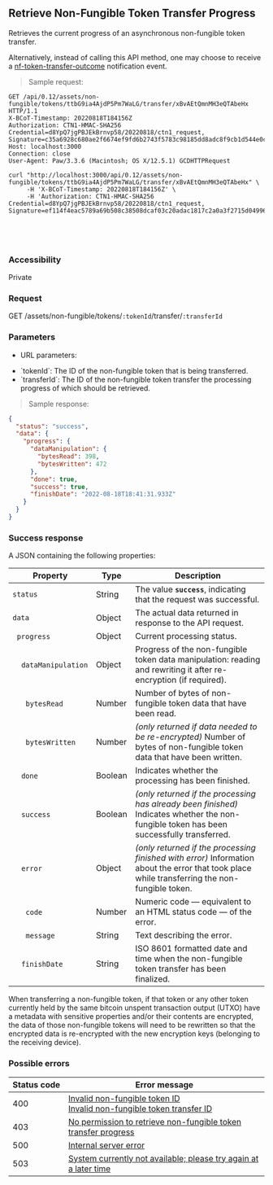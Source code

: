 ## Retrieve Non-Fungible Token Transfer Progress

Retrieves the current progress of an asynchronous non-fungible token transfer.

<aside class="notice">
Alternatively, instead of calling this API method, one may choose to receive a <a href="#final-non-fungible-token-transfer-outcome-nf-token-transfer-outcome">nf-token-transfer-outcome</a> notification event.
</aside>

> Sample request:

```http--raw
GET /api/0.12/assets/non-fungible/tokens/ttbG9ia4AjdP5Pm7WaLG/transfer/xBvAEtQmnMH3eQTAbeHx HTTP/1.1
X-BCoT-Timestamp: 20220818T184156Z
Authorization: CTN1-HMAC-SHA256 Credential=d8YpQ7jgPBJEkBrnvp58/20220818/ctn1_request, Signature=c35a6928c680ae2f6674ef9fd6b2743f5783c98185dd8adc8f9cb1d544e0c83b
Host: localhost:3000
Connection: close
User-Agent: Paw/3.3.6 (Macintosh; OS X/12.5.1) GCDHTTPRequest
```

```shell
curl "http://localhost:3000/api/0.12/assets/non-fungible/tokens/ttbG9ia4AjdP5Pm7WaLG/transfer/xBvAEtQmnMH3eQTAbeHx" \
     -H 'X-BCoT-Timestamp: 20220818T184156Z' \
     -H 'Authorization: CTN1-HMAC-SHA256 Credential=d8YpQ7jgPBJEkBrnvp58/20220818/ctn1_request, Signature=ef114f4eac5789a69b508c38508dcaf03c20adac1817c2a0a3f2715d04996f3b'
```

```html--javascript
```

```javascript--node
```

```php
```

```rust
```

### Accessibility

Private

### Request

GET /assets/non-fungible/tokens/`:tokenId`/transfer/`:transferId`

### Parameters

<!-- Note: we are not using the native markdown list feature for the second level items because the generated
        HTML has no space to the following first level item -->
- URL parameters:
<ul class="parameterList">
  <li>`tokenId`: The ID of the non-fungible token that is being transferred.</li>
  <li>`transferId`: The ID of the non-fungible token transfer the processing progress of which should be retrieved.</li>
</ul>

> Sample response:

```json
{
  "status": "success",
  "data": {
    "progress": {
      "dataManipulation": {
        "bytesRead": 398,
        "bytesWritten": 472
      },
      "done": true,
      "success": true,
      "finishDate": "2022-08-18T18:41:31.933Z"
    }
  }
}
```

### Success response

A JSON containing the following properties:

| Property | Type | Description |
| -------- | ---- | ----------- |
| `status` | String | The value **`success`**, indicating that the request was successful. |
| `data` | Object | The actual data returned in response to the API request. |
| &nbsp;&nbsp;`progress` | Object | Current processing status. |
| &nbsp;&nbsp;&nbsp;&nbsp;`dataManipulation` | Object | Progress of the non-fungible token data manipulation: reading and rewriting it after re-encryption (if required). |
| &nbsp;&nbsp;&nbsp;&nbsp;&nbsp;&nbsp;`bytesRead` | Number | Number of bytes of non-fungible token data that have been read. |
| &nbsp;&nbsp;&nbsp;&nbsp;&nbsp;&nbsp;`bytesWritten` | Number | *(only returned if data needed to be re-encrypted)* Number of bytes of non-fungible token data that have been written. |
| &nbsp;&nbsp;&nbsp;&nbsp;`done` | Boolean | Indicates whether the processing has been finished. |
| &nbsp;&nbsp;&nbsp;&nbsp;`success` | Boolean | *(only returned if the processing has already been finished)* Indicates whether the non-fungible token has been successfully transferred. |
| &nbsp;&nbsp;&nbsp;&nbsp;`error` | Object | *(only returned if the processing finished with error)* Information about the error that took place while transferring the non-fungible token. |
| &nbsp;&nbsp;&nbsp;&nbsp;&nbsp;&nbsp;`code` | Number | Numeric code — equivalent to an HTML status code — of the error. |
| &nbsp;&nbsp;&nbsp;&nbsp;&nbsp;&nbsp;`message` | String | Text describing the error. |
| &nbsp;&nbsp;&nbsp;&nbsp;`finishDate` | String | ISO 8601 formatted date and time when the non-fungible token transfer has been finalized. |

<aside class="notice">
When transferring a non-fungible token, if that token or any other token currently held by the same bitcoin unspent
 transaction output (UTXO) have a metadata with sensitive properties and/or their contents are encrypted, the data of
 those non-fungible tokens will need to be rewritten so that the encrypted data is re-encrypted with the new
 encryption keys (belonging to the receiving device).
</aside>

### Possible errors

| Status&nbsp;code | Error&nbsp;message |
| ----------- | ------------- |
| 400 | <a href="#error_msg_320">Invalid non-fungible token ID</a><br><a href="#error_msg_380">Invalid non-fungible token transfer ID</a> |
| 403 | <a href="#error_msg_385">No permission to retrieve non-fungible token transfer progress</a> | 
| 500 | <a href="#error_msg_100">Internal server error</a> |
| 503 | <a href="#error_msg_220">System currently not available; please try again at a later time</a> |
